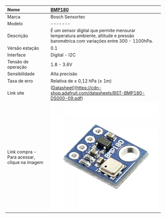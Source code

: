 | Nome | [BMP180](https://www.rapidonline.com/pdf/35-1630_V1.pdf) |
| :--- | :--- |
| Marca | Bosch Sensortec |
| Modelo | ------- |
| Descrição | É um sensor digital que permite mensurar temperatura ambiente, altitude e pressão barométrica com variações entre 300 - 1100hPa. |
| Versão estação | 0.1 |
| Interface | Digital - I2C |
| Tensão de operação | 1.8 - 3.6V |
| Sensibilidade | Alta precisão |
| Taxa de erro | Relativa de ± 0,12 hPa \(± 1m\) |
| Link site | [[Datasheet](https://pt.scribd.com/document/330114210/Rohm-Co-Ltd-Bh1750-datasheet)](https://cdn-shop.adafruit.com/datasheets/BST-BMP180-DS000-09.pdf) |
| Link compra - Para acessar, clique na imagem | [![](/assets/bmp180.jpg)](http://www.americanas.com.br/produto/18088701/sensor-de-pressao-e-temperatura-barometrico-bmp180?WT.srch=1&condition=NEW&epar=&epar=bp_pl_00_go_inf-aces_acessorios_geral_gmv&gclid=CMe7su3189ECFUkIkQoda1gCiw&opn=YSMESP&sellerId=4164272000188) |



